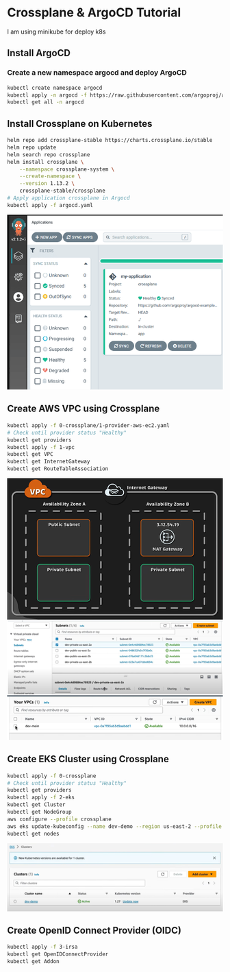 # Crossplane & ArgoCD Tutorial
I am using minikube for deploy k8s 
## Install ArgoCD
### Create a new namespace argocd and deploy ArgoCD 
```bash
kubectl create namespace argocd
kubectl apply -n argocd -f https://raw.githubusercontent.com/argoproj/argo-cd/stable/manifests/install.yaml
kubectl get all -n argocd
```

## Install Crossplane on Kubernetes

```bash
helm repo add crossplane-stable https://charts.crossplane.io/stable
helm repo update
helm search repo crossplane
helm install crossplane \
    --namespace crossplane-system \
    --create-namespace \
    --version 1.13.2 \
    crossplane-stable/crossplane
# Apply application crossplane in Argocd 
kubectl apply -f argocd.yaml

```
![alt text](image-4.png)


## Create AWS VPC using Crossplane

```bash
kubectl apply -f 0-crossplane/1-provider-aws-ec2.yaml
# Check until provider status "Healthy"
kubectl get providers
kubectl apply -f 1-vpc
kubectl get VPC
kubectl get InternetGateway
kubectl get RouteTableAssociation
```
![alt text](image.png)
![alt text](image-6.png)
![alt text](image-5.png)
## Create EKS Cluster using Crossplane
```bash
kubectl apply -f 0-crossplane
# Check until provider status "Healthy"
kubectl get providers
kubectl apply -f 2-eks
kubectl get Cluster
kubectl get NodeGroup
aws configure --profile crossplane
aws eks update-kubeconfig --name dev-demo --region us-east-2 --profile crossplane
kubectl get nodes
```
![alt text](image-7.png)

## Create OpenID Connect Provider (OIDC)

```bash
kubectl apply -f 3-irsa
kubectl get OpenIDConnectProvider
kubectl get Addon
```

